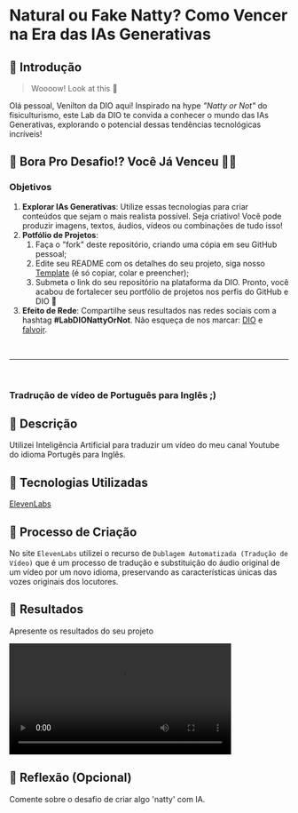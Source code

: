 # Natural ou Fake Natty? Como Vencer na Era das IAs Generativas

## 🚀 Introdução

> Woooow! Look at this 👀

Olá pessoal, Venilton da DIO aqui! Inspirado na hype _"Natty or Not"_ do fisiculturismo, este Lab da DIO te convida a conhecer o mundo das IAs Generativas, explorando o potencial dessas tendências tecnológicas incríveis!

## 🎯 Bora Pro Desafio!? Você Já Venceu 💪🤓

### Objetivos

1. **Explorar IAs Generativas**: Utilize essas tecnologias para criar conteúdos que sejam o mais realista possível. Seja criativo! Você pode produzir imagens, textos, áudios, vídeos ou combinações de tudo isso!
1. **Potfólio de Projetos**:
    1. Faça o "fork" deste repositório, criando uma cópia em seu GitHub pessoal;
    2. Edite seu README com os detalhes do seu projeto, siga nosso [Template](#template) (é só copiar, colar e preencher);
    3. Submeta o link do seu repositório na plataforma da DIO. Pronto, você acabou de fortalecer seu portfólio de projetos nos perfis do GitHub e DIO 🚀
1. **Efeito de Rede**: Compartilhe seus resultados nas redes sociais com a hashtag **#LabDIONattyOrNot**. Não esqueça de nos marcar: [DIO](https://www.linkedin.com/school/dio-makethechange) e [falvojr](https://www.linkedin.com/in/falvojr).


<br>
<hr>
<br>

### Tradrução de vídeo de Português para Inglês ;)

## 📒 Descrição
Utilizei Inteligência Artificial para traduzir um vídeo do meu canal Youtube do idioma Portugês para Inglês.

## 🤖 Tecnologias Utilizadas
[ElevenLabs](https://elevenlabs.io/)

## 🧐 Processo de Criação
No site `ElevenLabs` utilizei o recurso de `Dublagem Automatizada (Tradução de Vídeo)` que é um processo de tradução e substituição do áudio original de um vídeo por um novo idioma, preservando as características únicas das vozes originais dos locutores.

## 🚀 Resultados
Apresente os resultados do seu projeto

<video width="400" controls>
  <source src="translated_to_english_youtube_video.mp4" type="video/mp4">
  <!-- <source src="mov_bbb.ogg" type="video/ogg"> -->
  Your browser does not support HTML video.
</video>


## 💭 Reflexão (Opcional)
Comente sobre o desafio de criar algo 'natty' com IA.